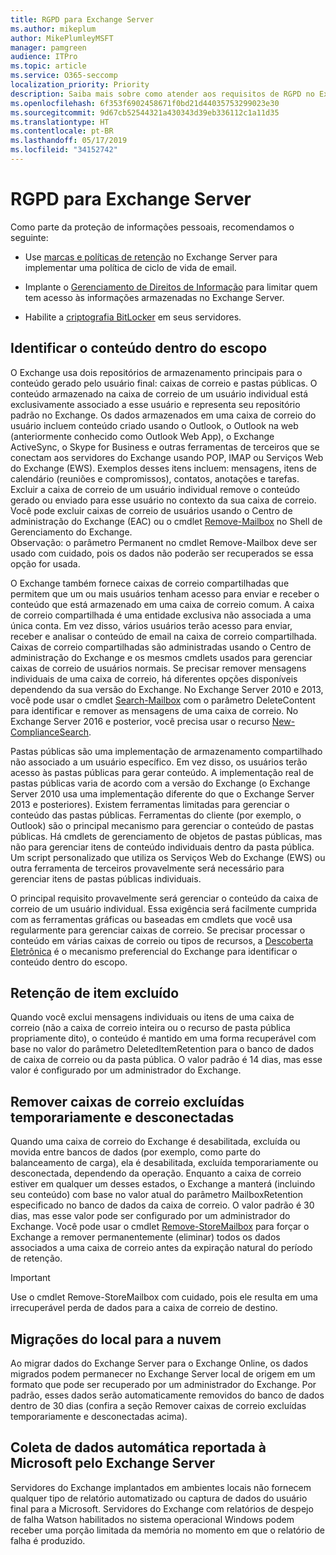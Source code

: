 ```yaml
---
title: RGPD para Exchange Server
ms.author: mikeplum
author: MikePlumleyMSFT
manager: pamgreen
audience: ITPro
ms.topic: article
ms.service: O365-seccomp
localization_priority: Priority
description: Saiba mais sobre como atender aos requisitos de RGPD no Exchange Server local.
ms.openlocfilehash: 6f353f6902458671f0bd21d44035753299023e30
ms.sourcegitcommit: 9d67cb52544321a430343d39eb336112c1a11d35
ms.translationtype: HT
ms.contentlocale: pt-BR
ms.lasthandoff: 05/17/2019
ms.locfileid: "34152742"
---
```

# <a name="gdpr-for-exchange-server"></a>RGPD para Exchange Server

Como parte da proteção de informações pessoais, recomendamos o seguinte:

-   Use [marcas e políticas de retenção](https://technet.microsoft.com/library/dd297955(v=exchg.160).aspx) no Exchange Server para implementar uma política de ciclo de vida de email.

-   Implante o [Gerenciamento de Direitos de Informação](https://technet.microsoft.com/library/dd638140(v=exchg.160).aspx) para limitar quem tem acesso às informações armazenadas no Exchange Server.

-   Habilite a [criptografia BitLocker](https://blogs.technet.microsoft.com/exchange/2015/10/20/enabling-bitlocker-on-exchange-servers/) em seus servidores.

## <a name="identifying-in-scope-content"></a>Identificar o conteúdo dentro do escopo

O Exchange usa dois repositórios de armazenamento principais para o conteúdo gerado pelo usuário final: caixas de correio e pastas públicas. O conteúdo armazenado na caixa de correio de um usuário individual está exclusivamente associado a esse usuário e representa seu repositório padrão no Exchange. Os dados armazenados em uma caixa de correio do usuário incluem conteúdo criado usando o Outlook, o Outlook na web (anteriormente conhecido como Outlook Web App), o Exchange ActiveSync, o Skype for Business e outras ferramentas de terceiros que se conectam aos servidores do Exchange usando POP, IMAP ou Serviços Web do Exchange (EWS). Exemplos desses itens incluem: mensagens, itens de calendário (reuniões e compromissos), contatos, anotações e tarefas. Excluir a caixa de correio de um usuário individual remove o conteúdo gerado ou enviado para esse usuário no contexto da sua caixa de correio. Você pode excluir caixas de correio de usuários usando o Centro de administração do Exchange (EAC) ou o cmdlet [Remove-Mailbox](https://docs.microsoft.com/powershell/module/exchange/mailboxes/remove-mailbox?view=exchange-ps) no Shell de Gerenciamento do Exchange. \
Observação: o parâmetro Permanent no cmdlet Remove-Mailbox deve ser usado com cuidado, pois os dados não poderão ser recuperados se essa opção for usada.

O Exchange também fornece caixas de correio compartilhadas que permitem que um ou mais usuários tenham acesso para enviar e receber o conteúdo que está armazenado em uma caixa de correio comum. A caixa de correio compartilhada é uma entidade exclusiva não associada a uma única conta. Em vez disso, vários usuários terão acesso para enviar, receber e analisar o conteúdo de email na caixa de correio compartilhada. Caixas de correio compartilhadas são administradas usando o Centro de administração do Exchange e os mesmos cmdlets usados para gerenciar caixas de correio de usuários normais. Se precisar remover mensagens individuais de uma caixa de correio, há diferentes opções disponíveis dependendo da sua versão do Exchange. No Exchange Server 2010 e 2013, você pode usar o cmdlet [Search-Mailbox](https://docs.microsoft.com/powershell/module/exchange/mailboxes/search-mailbox?view=exchange-ps) com o parâmetro DeleteContent para identificar e remover as mensagens de uma caixa de correio. No Exchange Server 2016 e posterior, você precisa usar o recurso [New-ComplianceSearch](https://technet.microsoft.com/library/ff459253(v=exchg.160).aspx).

Pastas públicas são uma implementação de armazenamento compartilhado não associado a um usuário específico. Em vez disso, os usuários terão acesso às pastas públicas para gerar conteúdo. A implementação real de pastas públicas varia de acordo com a versão do Exchange (o Exchange Server 2010 usa uma implementação diferente do que o Exchange Server 2013 e posteriores). Existem ferramentas limitadas para gerenciar o conteúdo das pastas públicas. Ferramentas do cliente (por exemplo, o Outlook) são o principal mecanismo para gerenciar o conteúdo de pastas públicas. Há cmdlets de gerenciamento de objetos de pastas públicas, mas não para gerenciar itens de conteúdo individuais dentro da pasta pública. Um script personalizado que utiliza os Serviços Web do Exchange (EWS) ou outra ferramenta de terceiros provavelmente será necessário para gerenciar itens de pastas públicas individuais.

O principal requisito provavelmente será gerenciar o conteúdo da caixa de correio de um usuário individual. Essa exigência será facilmente cumprida com as ferramentas gráficas ou baseadas em cmdlets que você usa regularmente para gerenciar caixas de correio. Se precisar processar o conteúdo em várias caixas de correio ou tipos de recursos, a [Descoberta Eletrônica](https://technet.microsoft.com/library/dd298021(v=exchg.160).aspx) é o mecanismo preferencial do Exchange para identificar o conteúdo dentro do escopo.

## <a name="deleted-item-retention"></a>Retenção de item excluído

Quando você exclui mensagens individuais ou itens de uma caixa de correio (não a caixa de correio inteira ou o recurso de pasta pública propriamente dito), o conteúdo é mantido em uma forma recuperável com base no valor do parâmetro DeletedItemRetention para o banco de dados de caixa de correio ou da pasta pública. O valor padrão é 14 dias, mas esse valor é configurado por um administrador do Exchange.

## <a name="removing-soft-deleted-and-disconnected-mailboxes"></a>Remover caixas de correio excluídas temporariamente e desconectadas

Quando uma caixa de correio do Exchange é desabilitada, excluída ou movida entre bancos de dados (por exemplo, como parte do balanceamento de carga), ela é desabilitada, excluída temporariamente ou desconectada, dependendo da operação. Enquanto a caixa de correio estiver em qualquer um desses estados, o Exchange a manterá (incluindo seu conteúdo) com base no valor atual do parâmetro MailboxRetention especificado no banco de dados da caixa de correio. O valor padrão é 30 dias, mas esse valor pode ser configurado por um administrador do Exchange. Você pode usar o cmdlet [Remove-StoreMailbox](https://docs.microsoft.com/powershell/module/exchange/mailbox-databases-and-servers/remove-storemailbox?view=exchange-ps) para forçar o Exchange a remover permanentemente (eliminar) todos os dados associados a uma caixa de correio antes da expiração natural do período de retenção.

> [!IMPORTANT]
> Use o cmdlet Remove-StoreMailbox com cuidado, pois ele resulta em uma irrecuperável perda de dados para a caixa de correio de destino. 

## <a name="on-prem-to-cloud-migrations"></a>Migrações do local para a nuvem

Ao migrar dados do Exchange Server para o Exchange Online, os dados migrados podem permanecer no Exchange Server local de origem em um formato que pode ser recuperado por um administrador do Exchange. Por padrão, esses dados serão automaticamente removidos do banco de dados dentro de 30 dias (confira a seção Remover caixas de correio excluídas temporariamente e desconectadas acima).

## <a name="automatic-data-collection-reported-to-microsoft-by-exchange-server"></a>Coleta de dados automática reportada à Microsoft pelo Exchange Server

Servidores do Exchange implantados em ambientes locais não fornecem qualquer tipo de relatório automatizado ou captura de dados do usuário final para a Microsoft. Servidores do Exchange com relatórios de despejo de falha Watson habilitados no sistema operacional Windows podem receber uma porção limitada da memória no momento em que o relatório de falha é produzido.
